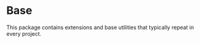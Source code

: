 # Base

This package contains extensions and base utilities that typically repeat in every project.
